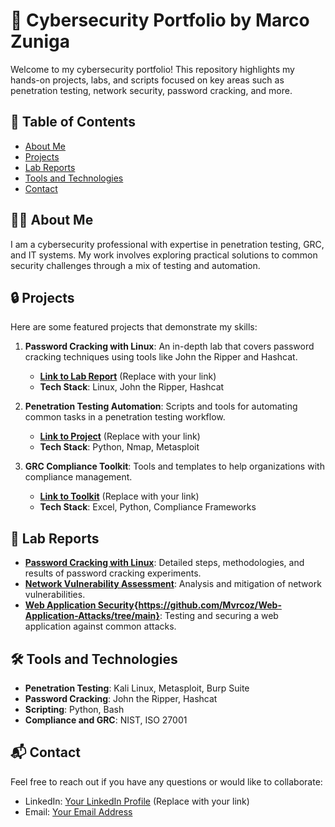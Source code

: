 # 🚀 Cybersecurity Portfolio by Marco Zuniga

Welcome to my cybersecurity portfolio! This repository highlights my hands-on projects, labs, and scripts focused on key areas such as penetration testing, network security, password cracking, and more.

## 📂 Table of Contents
- [About Me](#about-me)
- [Projects](#projects)
- [Lab Reports](#lab-reports)
- [Tools and Technologies](#tools-and-technologies)
- [Contact](#contact)

## 👨‍💻 About Me
I am a cybersecurity professional with expertise in penetration testing, GRC, and IT systems. My work involves exploring practical solutions to common security challenges through a mix of testing and automation.

## 🔒 Projects
Here are some featured projects that demonstrate my skills:
1. **Password Cracking with Linux**: An in-depth lab that covers password cracking techniques using tools like John the Ripper and Hashcat.
   - **[Link to Lab Report](#)** (Replace with your link)
   - **Tech Stack**: Linux, John the Ripper, Hashcat

2. **Penetration Testing Automation**: Scripts and tools for automating common tasks in a penetration testing workflow.
   - **[Link to Project](#)** (Replace with your link)
   - **Tech Stack**: Python, Nmap, Metasploit

3. **GRC Compliance Toolkit**: Tools and templates to help organizations with compliance management.
   - **[Link to Toolkit](#)** (Replace with your link)
   - **Tech Stack**: Excel, Python, Compliance Frameworks

## 📝 Lab Reports
- **[Password Cracking with Linux](#)**: Detailed steps, methodologies, and results of password cracking experiments.
- **[Network Vulnerability Assessment](#)**: Analysis and mitigation of network vulnerabilities.
- **[Web Application Security](#){https://github.com/Mvrcoz/Web-Application-Attacks/tree/main}**: Testing and securing a web application against common attacks.

## 🛠 Tools and Technologies
- **Penetration Testing**: Kali Linux, Metasploit, Burp Suite
- **Password Cracking**: John the Ripper, Hashcat
- **Scripting**: Python, Bash
- **Compliance and GRC**: NIST, ISO 27001

## 📬 Contact
Feel free to reach out if you have any questions or would like to collaborate:
- LinkedIn: [Your LinkedIn Profile](#) (Replace with your link)
- Email: [Your Email Address](#)
